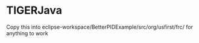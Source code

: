 # TIGERJava

Copy this into eclipse-workspace/BetterPIDExample/src/org/usfirst/frc/ for anything to work
